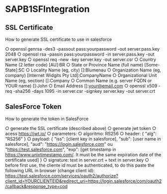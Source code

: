 # SAPB1SFIntegration





## SSL Certificate  
How to generate SSL certificate to use in salesforce

○ openssl genrsa -des3 -passout pass:yourpassword -out server.pass.key 2048
○ openssl rsa -passin pass:yourpassword -in server.pass.key -out server.key
○ openssl req -new -key server.key -out server.csr
○ Country Name (2 letter code) [AU]:BR
○ State or Province Name (full name) [Some-State]:SC
○ Locality Name (eg, city) []:Blumenau
○ Organization Name (eg, company) [Internet Widgits Pty Ltd]:CompanyName
○ Organizational Unit Name (eg, section) []:Company
○ Common Name (e.g. server FQDN or YOUR name) []:John
○ Email Address []:your@email.com
○ openssl x509 -req -sha256 -days 1095 -in server.csr -signkey server.key -out server.crt


## SalesForce Token
How to generate the token in SalesForce

○ generate the SSL certificate (described above)
○ generate jwt token
○ acess https://jwt.io/
○ parameters:
    ○ algoritmo: RS256
    ○ header: { "alg": "RS256" }
    ○ payload: 
        {
          "iss": [client key in salesforce],
          "sub": [user name in salesforce],
          "aud": "https://login.salesforce.com" ou "https://test.salesforce.com",
          "exp": [get timestamp in https://www.unixtimestamp.com/. It must be the same expiration date of the certificate used]
        }
        ○ signature: text in server.crt + text in server.key
        ○ before first use, the cliente id must be authenticated, to do this paste the following URL in browser (change client id): https://test.salesforce.com/services/oauth2/authorize?client_id=YOURCLIENTEID&redirect_uri=https://login.salesforce/com/oauth2/callback&response_type=cod
